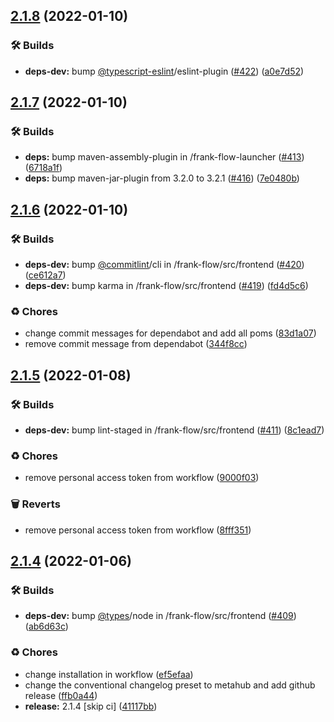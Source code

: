 ## [2.1.8](https://github.com/ibissource/frank-flow/compare/v2.1.7...v2.1.8) (2022-01-10)


### 🛠 Builds

* **deps-dev:** bump [@typescript-eslint](https://github.com/typescript-eslint)/eslint-plugin ([#422](https://github.com/ibissource/frank-flow/issues/422)) ([a0e7d52](https://github.com/ibissource/frank-flow/commit/a0e7d52fc357e67f1304d93eb219479b9f813fe4))

## [2.1.7](https://github.com/ibissource/frank-flow/compare/v2.1.6...v2.1.7) (2022-01-10)


### 🛠 Builds

* **deps:** bump maven-assembly-plugin in /frank-flow-launcher ([#413](https://github.com/ibissource/frank-flow/issues/413)) ([6718a1f](https://github.com/ibissource/frank-flow/commit/6718a1f451fedee78de0cc2be38a98824cf3a0fb))
* **deps:** bump maven-jar-plugin from 3.2.0 to 3.2.1 ([#416](https://github.com/ibissource/frank-flow/issues/416)) ([7e0480b](https://github.com/ibissource/frank-flow/commit/7e0480b7a43aab0f167670dcf55dd85908d3224e))

## [2.1.6](https://github.com/ibissource/frank-flow/compare/v2.1.5...v2.1.6) (2022-01-10)


### 🛠 Builds

* **deps-dev:** bump [@commitlint](https://github.com/commitlint)/cli in /frank-flow/src/frontend ([#420](https://github.com/ibissource/frank-flow/issues/420)) ([ce612a7](https://github.com/ibissource/frank-flow/commit/ce612a78713aeaba5f6e0ccf032a3e15ff66be4e))
* **deps-dev:** bump karma in /frank-flow/src/frontend ([#419](https://github.com/ibissource/frank-flow/issues/419)) ([fd4d5c6](https://github.com/ibissource/frank-flow/commit/fd4d5c6f1e6d50479fdc548f8da66d2da5f21a78))


### ♻️ Chores

* change commit messages for dependabot and add all poms ([83d1a07](https://github.com/ibissource/frank-flow/commit/83d1a077d970bf82fd070c39bf10690f543e0f45))
* remove commit message from dependabot ([344f8cc](https://github.com/ibissource/frank-flow/commit/344f8cc9333969ba38a7d9db9ed96c4cc0073d48))

## [2.1.5](https://github.com/ibissource/frank-flow/compare/v2.1.4...v2.1.5) (2022-01-08)


### 🛠 Builds

* **deps-dev:** bump lint-staged in /frank-flow/src/frontend ([#411](https://github.com/ibissource/frank-flow/issues/411)) ([8c1ead7](https://github.com/ibissource/frank-flow/commit/8c1ead7756773bd20fb06ff7f005729735a6dc5d))


### ♻️ Chores

* remove personal access token from workflow ([9000f03](https://github.com/ibissource/frank-flow/commit/9000f030ad49c4190b6377c02b8f24570da6d21b))


### 🗑 Reverts

* remove personal access token from workflow ([8fff351](https://github.com/ibissource/frank-flow/commit/8fff351e5ef58c2d2646804d68f74e1705cd5736))

## [2.1.4](https://github.com/ibissource/frank-flow/compare/v2.1.3...v2.1.4) (2022-01-06)


### 🛠 Builds

* **deps-dev:** bump [@types](https://github.com/types)/node in /frank-flow/src/frontend ([#409](https://github.com/ibissource/frank-flow/issues/409)) ([ab6d63c](https://github.com/ibissource/frank-flow/commit/ab6d63ca77ee019631b1ad71a69b211647315fd3))


### ♻️ Chores

* change installation in workflow ([ef5efaa](https://github.com/ibissource/frank-flow/commit/ef5efaa79eb0c3c2f126d01171ec2e7bf9eac813))
* change the conventional changelog preset to metahub and add github release ([ffb0a44](https://github.com/ibissource/frank-flow/commit/ffb0a440fbb9bd172d7aeb2e75417aebea02197f))
* **release:** 2.1.4 [skip ci] ([41117bb](https://github.com/ibissource/frank-flow/commit/41117bb64056834542676a199b2d6691d21de25f))
